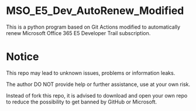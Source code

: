 # MSO_E5_Dev_AutoRenew_Modified
This is a python program based on Git Actions modified to automatically renew Microsoft Office 365 E5 Developer Trail subscription.

# Notice
This repo may lead to unknown issues, problems or information leaks. 

The author DO NOT provide help or further assistance, use at your own risk.

Instead of fork this repo, it is advised to download and open your own repo to reduce the possibility to get banned by GitHub or Microsoft.
